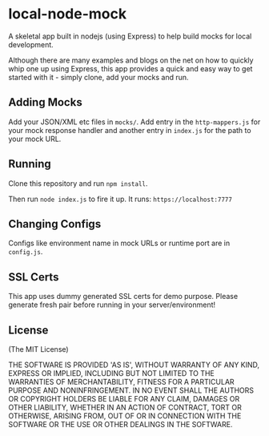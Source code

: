 # local-node-mock

A skeletal app built in nodejs (using Express) to help build mocks for local development. 

Although there are many examples and blogs on the net on how to quickly whip one up using Express, this app provides a quick and easy way to get started with it - simply clone, add your mocks and run.

## Adding Mocks
Add your JSON/XML etc files in `mocks/`. Add entry in the `http-mappers.js` for your mock response handler and another entry in `index.js` for the path to your mock URL.

## Running

Clone this repository and run `npm install`.

Then run `node index.js` to fire it up. It runs: `https://localhost:7777`

## Changing Configs
Configs like environment name in mock URLs or runtime port are in `config.js`. 

## SSL Certs
This app uses dummy generated SSL certs for demo purpose. Please generate fresh pair before running in your server/environment!


## License

(The MIT License)

THE SOFTWARE IS PROVIDED 'AS IS', WITHOUT WARRANTY OF ANY KIND, EXPRESS OR IMPLIED, INCLUDING BUT NOT LIMITED TO THE WARRANTIES OF MERCHANTABILITY, FITNESS FOR A PARTICULAR PURPOSE AND NONINFRINGEMENT. IN NO EVENT SHALL THE AUTHORS OR COPYRIGHT HOLDERS BE LIABLE FOR ANY CLAIM, DAMAGES OR OTHER LIABILITY, WHETHER IN AN ACTION OF CONTRACT, TORT OR OTHERWISE, ARISING FROM, OUT OF OR IN CONNECTION WITH THE SOFTWARE OR THE USE OR OTHER DEALINGS IN THE SOFTWARE.



